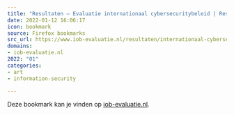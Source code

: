 ```yaml
---
title: "Resultaten — Evaluatie internationaal cybersecuritybeleid | Resultaten | Directie Internationaal Ond..."
date: 2022-01-12 16:06:17
icon: bookmark
source: Firefox bookmarks
src_url: https://www.iob-evaluatie.nl/resultaten/internationaal-cybersecuritybeleid
domains:
- iob-evaluatie.nl
2022: "01"
categories:
- art
- information-security

---
```

Deze bookmark kan je vinden op [iob-evaluatie.nl](https://www.iob-evaluatie.nl/resultaten/internationaal-cybersecuritybeleid).
